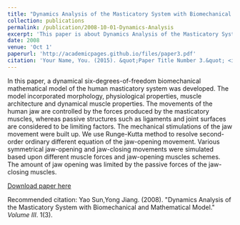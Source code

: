 ```yaml
---
title: "Dynamics Analysis of the Masticatory System with Biomechanical and Mathematical Model"
collection: publications
permalink: /publication/2008-10-01-Dynamics-Analysis
excerpt: 'This paper is about Dynamics Analysis of the Masticatory System with Biomechanical and Mathematical Model.'
date: 2008
venue: 'Oct 1'
paperurl: 'http://academicpages.github.io/files/paper3.pdf'
citation: 'Your Name, You. (2015). &quot;Paper Title Number 3.&quot; <i>Journal 1</i>. 1(3).'
---
```

In this paper, a dynamical six-degrees-of-freedom biomechanical mathematical model of the human masticatory system was developed. The model incorporated morphology, physiological properties, muscle architecture and dynamical muscle properties. The movements of the human jaw are controlled by the forces produced by the masticatory muscles, whereas passive structures such as ligaments and joint surfaces are considered to be limiting factors. The mechanical stimulations of the jaw movement were built up. We use Runge-Kutta method to resolve second-order ordinary different equation of the jaw-opening movement. Various symmetrical jaw-opening and jaw-closing movements were simulated based upon different muscle forces and jaw-opening muscles schemes. The amount of jaw opening was limited by the passive forces of the jaw-closing muscles.

[Download paper here](http://academicpages.github.io/files/paper3.pdf)

Recommended citation: Yao Sun,Yong Jiang. (2008). "Dynamics Analysis of the Masticatory System with Biomechanical and Mathematical Model." <i>Volume III</i>. 1(3).
